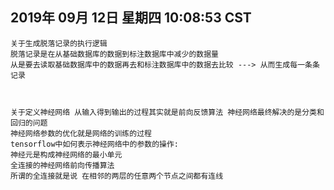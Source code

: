 ## 2019年 09月 12日 星期四 10:08:53 CST
    关于生成脱落记录的执行逻辑
    脱落记录是在从基础数据库的数据到标注数据库中减少的数据量
    从是要去读取基础数据库中的数据再去和标注数据库中的数据去比较 ---> 从而生成每一条条记录
    

    
    关于定义神经网络 从输入得到输出的过程其实就是前向反馈算法 神经网络最终解决的是分类和回归的问题
    神经网络参数的优化就是网络的训练的过程
    tensorflow中如何表示神经网络中的参数的操作:
    神经元是构成神经网络的最小单元
    全连接的神经网络前向传播算法
    所谓的全连接就是说 在相邻的两层的任意两个节点之间都有连线
    






   

        
    
    
    
    
    
        

    

    
    
    
    